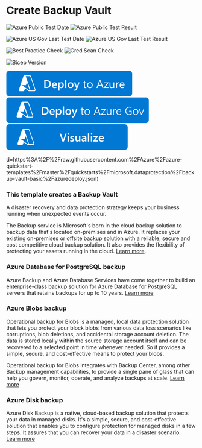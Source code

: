 # Create Backup Vault 

![Azure Public Test Date](https://azurequickstartsservice.blob.core.windows.net/badges/quickstarts/microsoft.dataprotection/backup-vault-basic/PublicLastTestDate.svg)
![Azure Public Test Result](https://azurequickstartsservice.blob.core.windows.net/badges/quickstarts/microsoft.dataprotection/backup-vault-basic/PublicDeployment.svg)

![Azure US Gov Last Test Date](https://azurequickstartsservice.blob.core.windows.net/badges/quickstarts/microsoft.dataprotection/backup-vault-basic/FairfaxLastTestDate.svg)
![Azure US Gov Last Test Result](https://azurequickstartsservice.blob.core.windows.net/badges/quickstarts/microsoft.dataprotection/backup-vault-basic/FairfaxDeployment.svg)

![Best Practice Check](https://azurequickstartsservice.blob.core.windows.net/badges/quickstarts/microsoft.dataprotection/backup-vault-basic/BestPracticeResult.svg)
![Cred Scan Check](https://azurequickstartsservice.blob.core.windows.net/badges/quickstarts/microsoft.dataprotection/backup-vault-basic/CredScanResult.svg)

![Bicep Version](https://azurequickstartsservice.blob.core.windows.net/badges/quickstarts/microsoft.dataprotection/backup-vault-basic/BicepVersion.svg)

[![Deploy To Azure](https://raw.githubusercontent.com/Azure/azure-quickstart-templates/master/1-CONTRIBUTION-GUIDE/images/deploytoazure.svg?sanitize=true)](https://portal.azure.com/#create/Microsoft.Template/uri/https%3A%2F%2Fraw.githubusercontent.com%2FAzure%2Fazure-quickstart-templates%2Fmaster%2Fquickstarts%2Fmicrosoft.dataprotection%2Fbackup-vault-basic%2Fazuredeploy.json)
[![Deploy To Azure US Gov](https://raw.githubusercontent.com/Azure/azure-quickstart-templates/master/1-CONTRIBUTION-GUIDE/images/deploytoazuregov.svg?sanitize=true)](https://portal.azure.us/#create/Microsoft.Template/uri/https%3A%2F%2Fraw.githubusercontent.com%2FAzure%2Fazure-quickstart-templates%2Fmaster%2Fquickstarts%2Fmicrosoft.dataprotection%2Fbackup-vault-basic%2Fazuredeploy.json)
[![Visualize](https://raw.githubusercontent.com/Azure/azure-quickstart-templates/master/1-CONTRIBUTION-GUIDE/images/visualizebutton.svg?sanitize=true)](http://armviz.io/#/?load=https%3A%2F%2Fraw.githubusercontent.com%2FAzure%2Fazure-quickstart-templates%2Fmaster%2Fquickstarts%2Fmicrosoft.dataprotection%2Fbackup-vault-basic%2Fazuredeploy.json)   

d=https%3A%2F%2Fraw.githubusercontent.com%2FAzure%2Fazure-quickstart-templates%2Fmaster%2Fquickstarts%2Fmicrosoft.dataprotection%2Fbackup-vault-basic%2Fazuredeploy.json)

### This template creates a Backup Vault

A disaster recovery and data protection strategy keeps your business running when unexpected events occur.

The Backup service is Microsoft's born in the cloud backup solution to backup data that's located on-premises and in Azure. It replaces your existing on-premises or offsite backup solution with a reliable, secure and cost competitive cloud backup solution. It also provides the flexibility of protecting your assets running in the cloud. [Learn more](http://aka.ms/backup-learn-more/).

### Azure Database for PostgreSQL backup

Azure Backup and Azure Database Services have come together to build an enterprise-class backup solution for Azure Database for PostgreSQL servers that retains backups for up to 10 years. [Learn more](https://docs.microsoft.com/en-us/azure/backup/backup-azure-database-postgresql)

### Azure Blobs backup

Operational backup for Blobs is a managed, local data protection solution that lets you protect your block blobs from various data loss scenarios like corruptions, blob deletions, and accidental storage account deletion. The data is stored locally within the source storage account itself and can be recovered to a selected point in time whenever needed. So it provides a simple, secure, and cost-effective means to protect your blobs.

Operational backup for Blobs integrates with Backup Center, among other Backup management capabilities, to provide a single pane of glass that can help you govern, monitor, operate, and analyze backups at scale. [Learn more](https://docs.microsoft.com/en-us/azure/backup/blob-backup-overview)


### Azure Disk backup

Azure Disk Backup is a native, cloud-based backup solution that protects your data in managed disks. It's a simple, secure, and cost-effective solution that enables you to configure protection for managed disks in a few steps. It assures that you can recover your data in a disaster scenario. [Learn more](https://docs.microsoft.com/en-us/azure/backup/disk-backup-overview)
